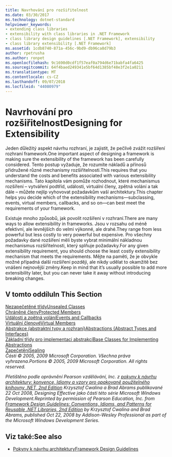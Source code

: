 ```yaml
---
title: Navrhování pro rozšiřitelnost
ms.date: 03/30/2017
ms.technology: dotnet-standard
helpviewer_keywords:
- extending class libraries
- extensibility with class libraries in .NET Framework
- class library design guidelines [.NET Framework], extensibility
- class library extensibility [.NET Framework]
ms.assetid: 1cdb8740-871a-456c-9bd9-db96ca8d79b3
author: rpetrusha
ms.author: ronpet
ms.openlocfilehash: 9c1690d0cdf1f57eaf0a794d6e71babfa4fa6425
ms.sourcegitcommit: 64f4baed249341e5bf64d1385bf48e3f2e1a0211
ms.translationtype: MT
ms.contentlocale: cs-CZ
ms.lasthandoff: 09/07/2018
ms.locfileid: "44080979"
---
```

# <a name="designing-for-extensibility"></a><span data-ttu-id="2008a-102">Navrhování pro rozšiřitelnost</span><span class="sxs-lookup"><span data-stu-id="2008a-102">Designing for Extensibility</span></span>
<span data-ttu-id="2008a-103">Jeden důležitý aspekt návrhu rozhraní, je zajistit, že pečlivě zvážit rozšíření rozhraní framework.</span><span class="sxs-lookup"><span data-stu-id="2008a-103">One important aspect of designing a framework is making sure the extensibility of the framework has been carefully considered.</span></span> <span data-ttu-id="2008a-104">Tento postup vyžaduje, že rozumíte nákladů a přínosů přidružené různé mechanismy rozšiřitelnosti.</span><span class="sxs-lookup"><span data-stu-id="2008a-104">This requires that you understand the costs and benefits associated with various extensibility mechanisms.</span></span> <span data-ttu-id="2008a-105">Tato kapitola vám pomůže rozhodnout, které mechanismus rozšíření – vytváření podtříd, události, virtuální členy, zpětná volání a tak dále – můžete nejlíp vyhovovat požadavkům vaší architektury.</span><span class="sxs-lookup"><span data-stu-id="2008a-105">This chapter helps you decide which of the extensibility mechanisms—subclassing, events, virtual members, callbacks, and so on—can best meet the requirements of your framework.</span></span>  
  
 <span data-ttu-id="2008a-106">Existuje mnoho způsobů, jak povolit rozšíření v rozhraní.</span><span class="sxs-lookup"><span data-stu-id="2008a-106">There are many ways to allow extensibility in frameworks.</span></span> <span data-ttu-id="2008a-107">Jsou v rozsahu od méně efektivní, ale levnějších do velmi výkonné, ale drahé.</span><span class="sxs-lookup"><span data-stu-id="2008a-107">They range from less powerful but less costly to very powerful but expensive.</span></span> <span data-ttu-id="2008a-108">Pro všechny požadavky dané rozšíření měli byste vybrat minimální nákladnou mechanismus rozšiřitelnosti, který splňuje požadavky.</span><span class="sxs-lookup"><span data-stu-id="2008a-108">For any given extensibility requirement, you should choose the least costly extensibility mechanism that meets the requirements.</span></span> <span data-ttu-id="2008a-109">Mějte na paměti, že je obvykle možné případná další rozšíření později, ale nikdy udělat to okamžitě bez vnášení nejnovější změny.</span><span class="sxs-lookup"><span data-stu-id="2008a-109">Keep in mind that it’s usually possible to add more extensibility later, but you can never take it away without introducing breaking changes.</span></span>  
  
## <a name="in-this-section"></a><span data-ttu-id="2008a-110">V tomto oddílu</span><span class="sxs-lookup"><span data-stu-id="2008a-110">In This Section</span></span>  
 [<span data-ttu-id="2008a-111">Nezapečetěné třídy</span><span class="sxs-lookup"><span data-stu-id="2008a-111">Unsealed Classes</span></span>](../../../docs/standard/design-guidelines/unsealed-classes.md)  
 [<span data-ttu-id="2008a-112">Chráněné členy</span><span class="sxs-lookup"><span data-stu-id="2008a-112">Protected Members</span></span>](../../../docs/standard/design-guidelines/protected-members.md)  
 [<span data-ttu-id="2008a-113">Události a zpětná volání</span><span class="sxs-lookup"><span data-stu-id="2008a-113">Events and Callbacks</span></span>](../../../docs/standard/design-guidelines/events-and-callbacks.md)  
 [<span data-ttu-id="2008a-114">Virtuální členové</span><span class="sxs-lookup"><span data-stu-id="2008a-114">Virtual Members</span></span>](../../../docs/standard/design-guidelines/virtual-members.md)  
 [<span data-ttu-id="2008a-115">Abstrakce (abstraktní typy a rozhraní)</span><span class="sxs-lookup"><span data-stu-id="2008a-115">Abstractions (Abstract Types and Interfaces)</span></span>](../../../docs/standard/design-guidelines/abstractions-abstract-types-and-interfaces.md)  
 [<span data-ttu-id="2008a-116">Základní třídy pro implementaci abstrakcí</span><span class="sxs-lookup"><span data-stu-id="2008a-116">Base Classes for Implementing Abstractions</span></span>](../../../docs/standard/design-guidelines/base-classes-for-implementing-abstractions.md)  
 [<span data-ttu-id="2008a-117">Zapečetění</span><span class="sxs-lookup"><span data-stu-id="2008a-117">Sealing</span></span>](../../../docs/standard/design-guidelines/sealing.md)  
 <span data-ttu-id="2008a-118">*Části © 2005, 2009 Microsoft Corporation. Všechna práva vyhrazena.*</span><span class="sxs-lookup"><span data-stu-id="2008a-118">*Portions © 2005, 2009 Microsoft Corporation. All rights reserved.*</span></span>  
  
 <span data-ttu-id="2008a-119">*Přetištěno podle oprávnění Pearson vzdělávání, Inc. z [pokyny k návrhu architektury: konvence, Idiomy a vzory pro opakovaně použitelného knihovny .NET, 2nd Edition](https://www.informit.com/store/framework-design-guidelines-conventions-idioms-and-9780321545619) Krzysztof Cwalina a Brad Abrams publikované 22 Oct 2008, Designing Effective jako části této série Microsoft Windows Development.*</span><span class="sxs-lookup"><span data-stu-id="2008a-119">*Reprinted by permission of Pearson Education, Inc. from [Framework Design Guidelines: Conventions, Idioms, and Patterns for Reusable .NET Libraries, 2nd Edition](https://www.informit.com/store/framework-design-guidelines-conventions-idioms-and-9780321545619) by Krzysztof Cwalina and Brad Abrams, published Oct 22, 2008 by Addison-Wesley Professional as part of the Microsoft Windows Development Series.*</span></span>  
  
## <a name="see-also"></a><span data-ttu-id="2008a-120">Viz také:</span><span class="sxs-lookup"><span data-stu-id="2008a-120">See also</span></span>

- [<span data-ttu-id="2008a-121">Pokyny k návrhu architektury</span><span class="sxs-lookup"><span data-stu-id="2008a-121">Framework Design Guidelines</span></span>](../../../docs/standard/design-guidelines/index.md)
